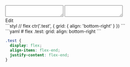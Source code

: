 <div data-size="150" class="code-cont" data-example="bottom-right-A">
    <div class="code">
        <div class="code-wrap">
            <textarea id="stylus"></textarea>
            <textarea id="css"></textarea>
            <div class="edit-code">
                <span>Edit</span>
            </div>
        </div>
    </div>
</div>


<div data-size="150" data-examples="stylus"></div>
```styl
// flex
ctr('.test', {
  grid: {
    align: 'bottom-right'
  }
})
```

<div data-size="150" data-examples="yaml"></div>
```yaml
# flex
.test:
  grid:
    align: bottom-right
```

```css
.test {
  display: flex;
  align-items: flex-end;
  justify-content: flex-end;
}
```
<div class="cf"></div>
